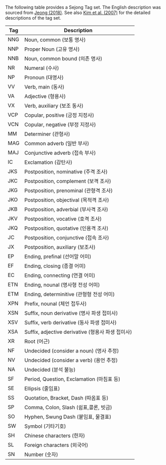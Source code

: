 The following table provides a Sejong Tag set. The English description was sourced from [Jeong (2018)](http://dx.doi.org/10.3938/NPSM.68.636). See also [Kim et al. (2007)](https://www.dbpia.co.kr/Journal/articleDetail?nodeId=NODE01065207) for the detailed descriptions of the tag set.

| Tag | Description |
|---|---|
| NNG | Noun, common (보통 명사) |
| NNP | Proper Noun (고유 명사) |
| NNB | Noun, common bound (의존 명사) |
| NR  | Numeral (수사) |
| NP  | Pronoun (대명사) |
| VV  | Verb, main (동사) |
| VA  | Adjective (형용사) |
| VX  | Verb, auxiliary (보조 동사) |
| VCP | Copular, positive (긍정 지정사) |
| VCN | Copular, negative (부정 지정사) |
| MM | Determiner (관형사) |
| MAG | Common adverb (일반 부사) |
| MAJ | Conjunctive adverb (접속 부사) |
| IC | Exclamation (감탄사) |
| JKS | Postposition, nominative (주격 조사) |
| JKC | Postposition, complement (보격 조사) |
| JKG | Postposition, prenominal (관형격 조사) |
| JKO | Postposition, objectival (목적격 조사) |
| JKB | Postposition, adverbial (부사격 조사) |
| JKV | Postposition, vocative (호격 조사) |
| JKQ | Postposition, quotative (인용격 조사) |
| JC | Postposition, conjunctive (접속 조사) |
| JX | Postposition, auxiliary (보조사) |
| EP | Ending, prefinal (선어말 어미) |
| EF | Ending, closing (종결 어미) |
| EC | Ending, connecting (연결 어미) |
| ETN | Ending, nounal (명사형 전성 어미) |
| ETM | Ending, determinitive (관형형 전성 어미) |
| XPN | Prefix, nounal (체언 접두사) |
| XSN | Suffix, noun derivative (명사 파생 접미사) |
| XSV | Suffix, verb derivative (동사 파생 접미사) |
| XSA | Suffix, adjective derivative (형용사 파생 접미사) |
| XR | Root (어근) |
| NF | Undecided (consider a noun) (명사 추정) |
| NV | Undecided (consider a verb) (용언 추정) |
| NA | Undecided (분석 불능) |
| SF | Period, Question, Exclamation (마침표 등) |
| SE | Ellipsis (줄임표) |
| SS | Quotation, Bracket, Dash (따옴표 등) |
| SP | Comma, Colon, Slash (쉼표,콜론, 빗금) |
| SO | Hyphen, Swung Dash (붙임표, 물결표) |
| SW | Symbol (기타기호) |
| SH | Chinese characters (한자) |
| SL | Foreign characters (외국어) |
| SN | Number (숫자) |
